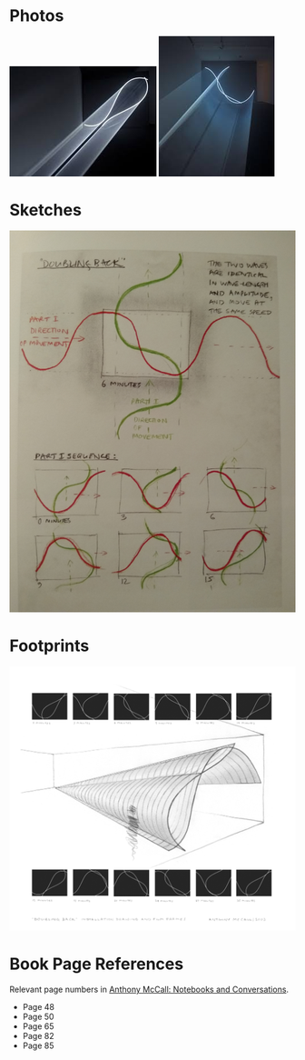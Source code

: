 # Photos

![doubling-back-photo-1](images/doubling-back-photo-1.jpg)
![doubling-back-photo-2](images/doubling-back-photo-2.jpg)

# Sketches

![doubling-back-sketch](images/doubling-back-sketch.jpg)

# Footprints

![doubling-back-footprints](images/doubling-back-footprints.jpg)

# Book Page References

Relevant page numbers in [Anthony McCall: Notebooks and Conversations](https://www.amazon.co.uk/gp/product/184822169X).

* Page 48
* Page 50
* Page 65
* Page 82
* Page 85

